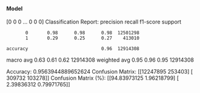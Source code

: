 #### Model
[0 0 0 ... 0 0 0]
Classification Report:
              precision    recall  f1-score   support

           0       0.98      0.98      0.98  12501298
           1       0.29      0.25      0.27    413010

    accuracy                           0.96  12914308
   macro avg       0.63      0.61      0.62  12914308
weighted avg       0.95      0.96      0.95  12914308

Accuracy: 0.9563944889652624
Confusion Matrix:
[[12247895   253403]
 [  309732   103278]]
Confusion Matrix (%):
[[94.83973125  1.96218799]
 [ 2.39836312  0.79971765]]
